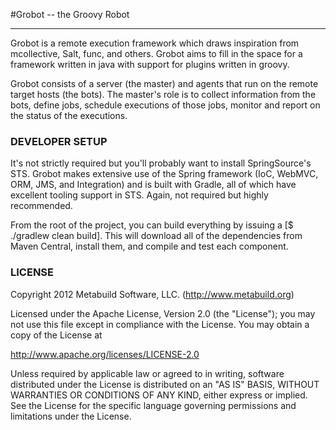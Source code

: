 
#Grobot -- the Groovy Robot

***

Grobot is a remote execution framework which draws inspiration from mcollective, Salt, func, and others. Grobot aims to fill in the space for a framework written in java with support for plugins written in groovy. 

Grobot consists of a server (the master) and agents that run on the remote target hosts (the bots). The master's role is to collect information from the bots, define jobs, schedule executions of those jobs, monitor and report on the status of the executions.
 
### DEVELOPER SETUP
It's not strictly required but you'll probably want to install SpringSource's STS. Grobot makes extensive use of the Spring framework (IoC, WebMVC, ORM, JMS, and Integration) and is built with Gradle, all of which have excellent tooling support in STS.  Again, not required but highly recommended.

From the root of the project, you can build everything by issuing a [$ ./gradlew clean build]. This will download all of the dependencies from Maven Central, install them, and compile and test each component.


### LICENSE
Copyright 2012 Metabuild Software, LLC. (http://www.metabuild.org)

Licensed under the Apache License, Version 2.0 (the "License");
you may not use this file except in compliance with the License.
You may obtain a copy of the License at

 http://www.apache.org/licenses/LICENSE-2.0

Unless required by applicable law or agreed to in writing, software
distributed under the License is distributed on an "AS IS" BASIS,
WITHOUT WARRANTIES OR CONDITIONS OF ANY KIND, either express or implied.
See the License for the specific language governing permissions and
limitations under the License.

